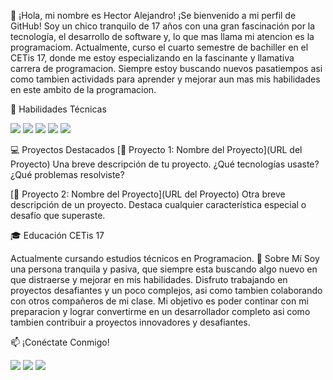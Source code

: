 👋 ¡Hola, mi nombre es Hector Alejandro!
¡Se bienvenido a mi perfil de GitHub!
Soy un chico tranquilo de 17 años con una gran fascinación por la tecnología, el desarrollo de software y, lo que mas llama mi atencion es la programaciom. Actualmente, curso el cuarto semestre de bachiller en el CETis 17, donde me estoy especializando en la fascinante y llamativa carrera de programacion. Siempre estoy buscando nuevos pasatiempos asi como tambien actividads para aprender y mejorar aun mas mis  habilidades en este ambito de la programacion.

🚀 Habilidades Técnicas
<p align="left">
  <img src="https://img.shields.io/badge/C++-00599C?style=for-the-badge&logo=c%2B%2B&logoColor=white" />
  <img src="https://img.shields.io/badge/JavaScript-323330?style=for-the-badge&logo=javascript&logoColor=F7DF1E" />
  <img src="https://img.shields.io/badge/HTML5-E34F26?style=for-the-badge&logo=html5&logoColor=white" />
  <img src="https://img.shields.io/badge/CSS3-1572B6?style=for-the-badge&logo=css3&logoColor=white" />
  <img src="https://img.shields.io/badge/PHP-777BB4?style=for-the-badge&logo=php&logoColor=white" />
</p>
💻 Proyectos Destacados
[🚀 Proyecto 1: Nombre del Proyecto](URL del Proyecto)
Una breve descripción de tu proyecto. ¿Qué tecnologías usaste? ¿Qué problemas resolviste?

[🌟 Proyecto 2: Nombre del Proyecto](URL del Proyecto)
Otra breve descripción de un proyecto. Destaca cualquier característica especial o desafío que superaste.

🎓 Educación
CETis 17

Actualmente cursando estudios técnicos en Programacion.
🌟 Sobre Mí
Soy una persona tranquila y pasiva, que siempre esta buscando algo nuevo en que distraerse y mejorar en mis habilidades. Disfruto trabajando en proyectos desafiantes y un poco complejos, asi como tambien colaborando con otros compañeros de mi clase. Mi objetivo es poder continar con mi preparacion y lograr convertirme en un desarrollador completo asi como tambien contribuir a proyectos innovadores y desafiantes.

📫 ¡Conéctate Conmigo!
<p align="left">
  <a href="mailto:tuemail@example.com"><img src="https://img.shields.io/badge/Email-D14836?style=for-the-badge&logo=gmail&logoColor=white" /></a>
  <a href="URL de tu perfil de LinkedIn"><img src="https://img.shields.io/badge/LinkedIn-0077B5?style=for-the-badge&logo=linkedin&logoColor=white" /></a>
  <a href="URL de tu perfil de Twitter"><img src="https://img.shields.io/badge/Twitter-1DA1F2?style=for-the-badge&logo=twitter&logoColor=white" /></a>
</p>
